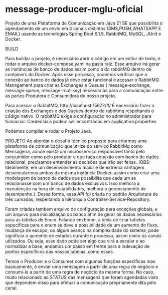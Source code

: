 # message-producer-mglu-oficial

Projeto de uma Plataforma de Comunicação em Java 21 SE que possibilita o agendamento de um envio em 4 canais distintos (SMS,PUSH,WHATSAPP E EMAIL) usando as tecnologias Spring Boot 6.1.5, RabbitMQ, MySQL, JUnit e Docker.

BUILD

Para buildar o projeto, é necessário abrir o código em um editor de texto, e rodar o arquivo docker-compose.yaml na pasta raíz. Esse arquivo irá gerar as instâncias de banco de dados assim como a do rabbitMQ dentro de containers do Docker.
Após esse processo, podemos verificar que a conexão ao banco de dados já deve estar funcional e acessar o RabbitMQ Managament para criar as Exchanges e Queues ( message-exchange, message-queue, message-rout-key) necessárias para a comunicação entre as partes Produtora e Consumidora do nosso projeto.

Para acessar o RabbitMQ, http://localhost:15672/#/
É necessário fazer a criação dos Exchanges e dos Queues dentro do rabbitmq respeitando o código nativo. O rabbitMQ exige a configuração no administrador para funcionar.
Credenciais podem ser encontradas em application.properties

Podemos compilar e rodar o Projeto Java.

PROJETO
Ao abordar o desafio técnico proposto para criarmos uma plataforma de comunicação que utilize do serviço RabbitMq como Mensageria, aonde exista um microsserviço responsável tanto pelo consumidor como pelo produtor e que faça conexão com banco de dados relacional, precisamos entender as decisões que irão ser feitas. 
(OBS: Idealmente, em um desenvolvimento maior é de extrema vantagem desvincularmos ambos da mesma instância Docker, assim como criar uma modelagem de banco de dados que possibilita que cada um se relacionasse com um banco de dados exclusivos. Isso melhora a manutenção na hora de instabilidades, melhora o gerenciamento de desempenho.). Dessa forma, essa API foi criada no padrão Arquitetura de três camadas, respeitando a hierarquia Controller-Service-Repository.

Foram criadas também arquivo de configuração para exceções globais, e um arquivo para inicialização do banco afim de gerar os dados necessários para as tabelas de Enum.
Falando em Enum, a idéia de criar tabelas específicas para o enum se deve a possibilidade de um aumento do fluxo, mudança de escopo, ou algum avanço na complexidade do sistema, pode significar o aumento de estados durante o processo, assim como os canais utilizados. Ou seja, esse dado pode ser algo que virá a escalar e ao normalizar a base, andamos um passo em frente para a indexação de pontos específicos das nossas tabelas, como esses.

Temos o Producer e o Consumer com algumas funções específicas mas basicamente, é enviar uma mensagem a partir de uma regra de negócio e consumi-la a partir de uma regra de negócio da mesma forma. No caso, muito relacionado ao STATUS das mensagens que foram agendadas visto que dependem disso para efetuar a comunicação propriamente dita pelo canal.
